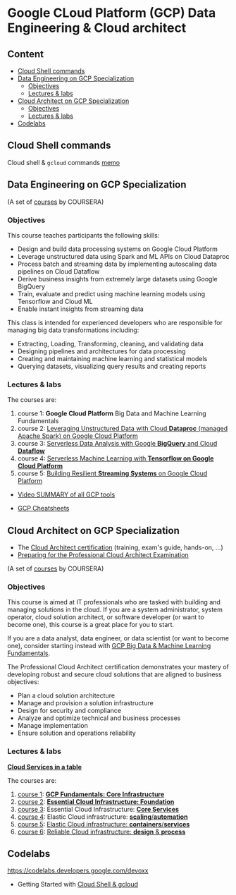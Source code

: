 # Google CLoud Platform (GCP) Data Engineering & Cloud architect

## Content

* [Cloud Shell commands](#cloud-shell-commands)
* [Data Engineering on GCP Specialization](#data-engineering-on-gcp-specialization)
    * [Objectives](#objectives)
    * [Lectures &amp; labs](#lectures--labs)
* [Cloud Architect on GCP Specialization](#cloud-architect-on-gcp-specialization)
    * [Objectives](#objectives-1)
    * [Lectures &amp; labs](#lectures--labs-1)
* [Codelabs](#codelabs)



## Cloud Shell commands

Cloud shell & `gcloud` commands [memo](./Cloud_Shell_gcloud.md)

## Data Engineering on GCP Specialization


(A set of [courses](https://www.coursera.org/specializations/gcp-architecture) by COURSERA)

### Objectives

This course teaches participants the following skills:

* Design and build data processing systems on Google Cloud Platform
* Leverage unstructured data using Spark and ML APIs on Cloud Dataproc
* Process batch and streaming data by implementing autoscaling data pipelines on Cloud Dataflow
* Derive business insights from extremely large datasets using Google BigQuery
* Train, evaluate and predict using machine learning models using Tensorflow and Cloud ML
* Enable instant insights from streaming data



This class is intended for experienced developers who are responsible for managing big data transformations including:

* Extracting, Loading, Transforming, cleaning, and validating data
* Designing pipelines and architectures for data processing
* Creating and maintaining machine learning and statistical models
* Querying datasets, visualizing query results and creating reports


### Lectures & labs

The courses are:

1. course 1: **Google Cloud Platform** Big Data and Machine Learning Fundamentals
1. course 2: [Leveraging Unstructured Data with Cloud **Dataproc** (managed Apache Spark) on Google Cloud Platform](./data_engineering/Introduction_to_GCP_for_BigData_and_ML.md)
1. course 3: [Serverless Data Analysis with Google **BigQuery** and Cloud **Dataflow**](./data_engineering/BigQuery.md)
1. course 4: [Serverless Machine Learning with **Tensorflow on Google Cloud Platform**](./data_engineering/ML_on_GCP_with_Datalab_and_TensorFlow.md)
1. course 5: [Building Resilient **Streaming Systems** on Google Cloud Platform](./data_engineering/streaming_pipelines_on_GCP.md)



* [Video SUMMARY of all GCP tools](https://www.coursera.org/learn/building-resilient-streaming-systems-gcp/lecture/YUGGw/summary-of-data-engineering-on-gcp-specialization)

* [GCP Cheatsheets](./GCP_cheatsheets.md)



## Cloud Architect on GCP Specialization


- The [Cloud Architect certification](https://cloud.google.com/certification/cloud-architect) (training, exam's guide, hands-on, ...)
- [Preparing for the Professional Cloud Architect Examination](https://google.qwiklabs.com/courses/879&utm_source=cloud-dot-google&utm_medium=website)

(A set of [courses](https://www.coursera.org/specializations/gcp-architecture) by COURSERA)


### Objectives

This course is aimed at IT professionals who are tasked with building and managing solutions in the cloud. If you are a system administrator, system operator, cloud solution architect, or software developer (or want to become one), this course is a great place for you to start.

If you are a data analyst, data engineer, or data scientist (or want to become one), consider starting instead with [GCP Big Data & Machine Learning Fundamentals](https://www.coursera.org/learn/gcp-big-data-ml-fundamentals).

The Professional Cloud Architect certification demonstrates your mastery of developing robust and secure cloud solutions that are aligned to business objectives:

* Plan a cloud solution architecture
* Manage and provision a solution infrastructure
* Design for security and compliance
* Analyze and optimize technical and business processes
* Manage implementation
* Ensure solution and operations reliability


### Lectures & labs

[**Cloud Services in a table**](./cloud_architect/cloud_services_in_a_table.md)

The courses are:

1. [course 1](https://www.coursera.org/learn/gcp-fundamentals/home/welcome): [**GCP Fundamentals: Core Infrastructure**](./cloud_architect/course_1_Core_Infrastructure.md)
1. [course 2](https://www.coursera.org/learn/gcp-infrastructure-foundation/home/welcome): [**Essential Cloud Infrastructure: Foundation**](./cloud_architect/course_2_Essential_Cloud_Infrastructure__Foundation.md)
1. [course 3](https://www.coursera.org/learn/gcp-infrastructure-core-services?specialization=gcp-architecture): Essential Cloud Infrastructure: [**Core Services**](./cloud_architect/course_3_Essential_Cloud_Infrastructure__Core_Services.md)
1. [course 4](https://www.coursera.org/learn/gcp-infrastructure-scaling-automation?specialization=gcp-architecture): Elastic Cloud infrastructure: [**scaling**/**automation**](./cloud_architect/course_4_Elastic_Cloud_Infrastructure__Scaling_and_Automation.md)
1. [course 5](https://www.coursera.org/learn/gcp-infrastructure-containers-services): [Elastic Cloud infrastructure: **containers**/**services**](course_5_Elastic_Cloud_Infrastructure_Containers_and_Services.md)
1. [course 6](https://www.coursera.org/learn/cloud-infrastructure-design-process): [Reliable Cloud infrastructure: **design** & **process**](course_6_Reliable_Cloud_Infrastructure_Design_and_Process.md)

## Codelabs

https://codelabs.developers.google.com/devoxx

* Getting Started with [Cloud Shell & gcloud](https://codelabs.developers.google.com/codelabs/cloud-shell)
